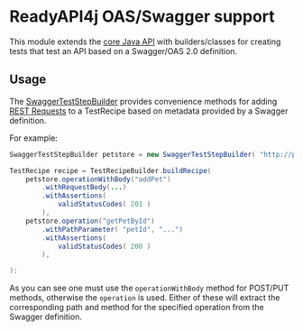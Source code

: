 # ReadyAPI4j OAS/Swagger support

This module extends the [core Java API](../core) with builders/classes for creating tests that test an API based on a 
Swagger/OAS 2.0 definition. 

## Usage

The [SwaggerTestStepBuilder](https://smartbear.github.io/readyapi4j/apidocs/index.html?com/smartbear/readyapi4j/swagger/SwaggerTestStepBuilder.html)
provides convenience methods for adding [REST Requests](../core/README.md#rest-requests) to a TestRecipe based on 
metadata provided by a Swagger definition. 

For example:

```java
SwaggerTestStepBuilder petstore = new SwaggerTestStepBuilder( "http://petstore.swagger.io/v2/swagger.json" );

TestRecipe recipe = TestRecipeBuilder.buildRecipe(  
    petstore.operationWithBody("addPet")
        .withRequestBody(...)
        .withAssertions(
            validStatusCodes( 201 )
        ),
    petstore.operation("getPetById")
        .withPathParameter( "petId", "...")
        .withAssertions(
            validStatusCodes( 200 )
        ),

):
```

As you can see one must use the `operationWithBody` method for POST/PUT methods, otherwise the `operation` is used. Either of
these will extract the corresponding path and method for the specified operation from the Swagger definition.